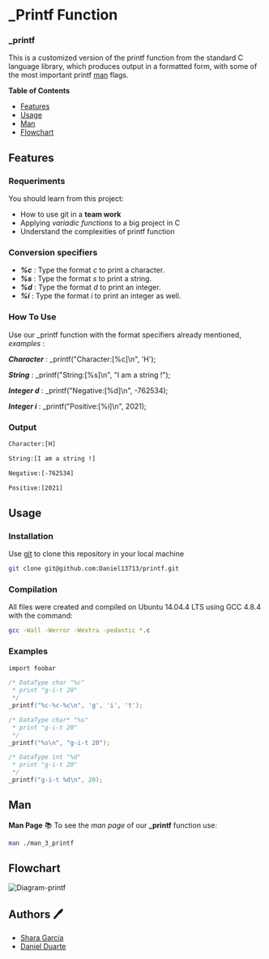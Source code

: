 # _Printf Function

### _printf 

This is a customized version of the printf function from the standard C language library, which produces output in a formatted form, with some of the most important printf [man](https://man7.org/linux/man-pages/man3/printf.3.html) flags.

**Table of Contents**

- [Features](#features)
- [Usage](#usage)
- [Man](#man)
- [Flowchart](#flowchart)

## Features
### Requeriments 
You should learn from this project:

- How to use git in a **team work**
- Applying *variadic functions* to a big project in C
- Understand the complexities of printf function

### Conversion specifiers
- ***%c***  : Type the format *c* to print a character.
- ***%s***  : Type the format *s* to print a string.
- ***%d***  : Type the format *d* to print an integer.
- ***%i***  : Type the format *i* to print an integer as well.

### How To Use

Use our _printf function with the format specifiers already mentioned, *examples* :

***Character*** : _printf("Character:[%c]\n", 'H');

***String***    : _printf("String:[%s]\n", "I am a string !");

***Integer d*** : _printf("Negative:[%d]\n", -762534);

***Integer i***   : _printf("Positive:[%i]\n", 2021);


### Output
```bash
Character:[H]
```
```bash
String:[I am a string !]
```
```bash
Negative:[-762534]
```
```bash
Positive:[2021]
```

## Usage
### Installation

Use [git](https://docs.github.com/en/repositories/creating-and-managing-repositories/cloning-a-repository) to clone this repository in your local machine 

```bash
git clone git@github.com:Daniel13713/printf.git
```

### Compilation

All files were created and compiled on Ubuntu 14.04.4 LTS using GCC 4.8.4 with the command:

```bash
gcc -Wall -Werror -Wextra -pedantic *.c
```

### Examples

```c
import foobar

/* DataType char "%c"
 * print "g-i-t 20" 
 */
_printf("%c-%c-%c\n", 'g', 'i', 't');

/* DataType char* "%s"
 * print "g-i-t 20" 
 */
_printf("%s\n", "g-i-t 20");

/* DataType int "%d"
 * print "g-i-t 20" 
 */
_printf("g-i-t %d\n", 20);
```
## Man
**Man Page** :books:
To see the *man page* of our **_printf** function use:

```bash
man ./man_3_printf
```

## Flowchart 
![Diagram-printf](https://user-images.githubusercontent.com/90220978/141025365-34109753-6adf-4853-ab6c-ddf5575101eb.png)


## Authors :pen:
- [Shara García](https://github.com/SharaGB)
- [Daniel Duarte](https://github.com/Daniel13713)
